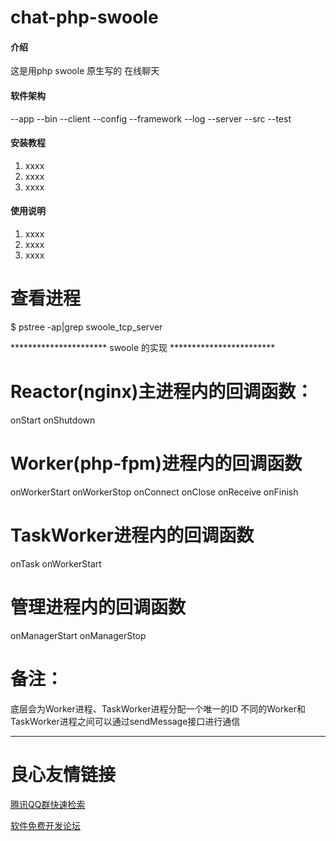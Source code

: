 # chat-php-swoole

#### 介绍
这是用php swoole 原生写的 在线聊天

#### 软件架构
--app
--bin
--client
--config
--framework
--log
--server
--src
--test


#### 安装教程

1. xxxx
2. xxxx
3. xxxx

#### 使用说明

1. xxxx
2. xxxx
3. xxxx


# 查看进程
$ pstree -ap|grep swoole_tcp_server

********************** swoole 的实现 ************************

# Reactor(nginx)主进程内的回调函数：
onStart
onShutdown

# Worker(php-fpm)进程内的回调函数
onWorkerStart
onWorkerStop
onConnect
onClose
onReceive
onFinish

# TaskWorker进程内的回调函数
onTask
onWorkerStart

# 管理进程内的回调函数
onManagerStart
onManagerStop

# 备注：
底层会为Worker进程、TaskWorker进程分配一个唯一的ID
不同的Worker和TaskWorker进程之间可以通过sendMessage接口进行通信

*************************************************************

 # 良心友情链接

[腾讯QQ群快速检索](http://u.720life.cn/s/8cf73f7c)

[软件免费开发论坛](http://u.720life.cn/s/bbb01dc0)